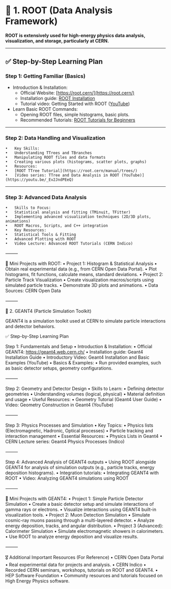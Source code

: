 # 🌳 1. ROOT (Data Analysis Framework)

**ROOT is extensively used for high-energy physics data analysis, visualization, and storage, particularly at CERN.**

---

## ✅ Step-by-Step Learning Plan

### Step 1: Getting Familiar (Basics)
- Introduction & Installation:
	- Official Website: [https://root.cern/](https://root.cern/)
	- Installation guide: [ROOT Installation](https://root.cern/install/)
	- Tutorial video: Getting Started with ROOT ([YouTube](https://youtu.be/o_BaG5zDJW4))
- Learn Basic ROOT Commands:
  	- Opening ROOT files, simple histograms, basic plots.
	- Recommended Tutorials: [ROOT Tutorials for Beginners](https://root.cern/doc/master/group__Tutorials.html)

---

### Step 2: Data Handling and Visualization
	•	Key Skills:
	•	Understanding TTrees and TBranches
	•	Manipulating ROOT files and data formats
	•	Creating various plots (histograms, scatter plots, graphs)
	•	Resources:
	•	[ROOT TTree Tutorial](https://root.cern/manual/trees/)
	•	[Video series: TTree and Data Analysis in ROOT (YouTube)](https://youtu.be/_Ev2JndPEeQ)

---

### Step 3: Advanced Data Analysis
	•	Skills to Focus:
	•	Statistical analysis and fitting (TMinuit, TFitter)
	•	Implementing advanced visualization techniques (2D/3D plots, animations)
	•	ROOT Macros, Scripts, and C++ integration
	•	Key Resources:
	•	Statistical Tools & Fitting
	•	Advanced Plotting with ROOT
	•	Video Lecture: Advanced ROOT Tutorials (CERN Indico)

⸻

🎯 Mini Projects with ROOT:
	•	Project 1:
Histogram & Statistical Analysis
	•	Obtain real experimental data (e.g., from CERN Open Data Portal).
	•	Plot histograms, fit functions, calculate means, standard deviations.
	•	Project 2:
Particle Track Visualization
	•	Create visualization macros/scripts using simulated particle tracks.
	•	Demonstrate 3D plots and animations.
	•	Data Sources: CERN Open Data

⸻

🔬 2. GEANT4 (Particle Simulation Toolkit)

GEANT4 is a simulation toolkit used at CERN to simulate particle interactions and detector behaviors.

✅ Step-by-Step Learning Plan

Step 1: Fundamentals and Setup
	•	Introduction & Installation:
	•	Official GEANT4: https://geant4.web.cern.ch/
	•	Installation guide: Geant4 Installation Guide
	•	Introductory Video: Geant4 Installation and Basic Examples (YouTube)
	•	Basics & Examples:
	•	Run provided examples, such as basic detector setups, geometry configurations.

⸻

Step 2: Geometry and Detector Design
	•	Skills to Learn:
	•	Defining detector geometries
	•	Understanding volumes (logical, physical)
	•	Material definition and usage
	•	Useful Resources:
	•	Geometry Tutorial (Geant4 User Guide)
	•	Video: Geometry Construction in Geant4 (YouTube)

⸻

Step 3: Physics Processes and Simulation
	•	Key Topics:
	•	Physics lists (Electromagnetic, Hadronic, Optical processes)
	•	Particle tracking and interaction management
	•	Essential Resources:
	•	Physics Lists in Geant4
	•	CERN Lecture series: Geant4 Physics Processes (Indico)

⸻

Step 4: Advanced Analysis of GEANT4 outputs
	•	Using ROOT alongside GEANT4 for analysis of simulation outputs (e.g., particle tracks, energy deposition histograms).
	•	Integration tutorials:
	•	Integrating GEANT4 with ROOT
	•	Video: Analyzing GEANT4 simulations using ROOT

⸻

🎯 Mini Projects with GEANT4:
	•	Project 1:
Simple Particle Detector Simulation
	•	Create a basic detector setup and simulate interactions of gamma rays or electrons.
	•	Visualize interactions using GEANT4 built-in visualization tools.
	•	Project 2:
Muon Detection Simulation
	•	Simulate cosmic-ray muons passing through a multi-layered detector.
	•	Analyze energy deposition, tracks, and angular distribution.
	•	Project 3 (Advanced):
Calorimeter Simulation
	•	Simulate electromagnetic showers in calorimeters.
	•	Use ROOT to analyze energy deposition and visualize results.

⸻

🎖️ Additional Important Resources (For Reference)
	•	CERN Open Data Portal
	•	Real experimental data for projects and analysis.
	•	CERN Indico
	•	Recorded CERN seminars, workshops, tutorials on ROOT and GEANT4.
	•	HEP Software Foundation
	•	Community resources and tutorials focused on High Energy Physics software.
